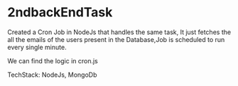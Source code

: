 # 2ndbackEndTask

Created  a Cron Job in NodeJs that handles the same task, It just fetches the all the emails of the users present in the Database,Job is scheduled to run every
single minute.

We can find the logic in cron.js 

TechStack: NodeJs, MongoDb
